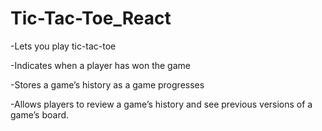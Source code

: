 # Tic-Tac-Toe_React
-Lets you play tic-tac-toe

-Indicates when a player has won the game

-Stores a game’s history as a game progresses

-Allows players to review a game’s history and see previous versions of a game’s board.
